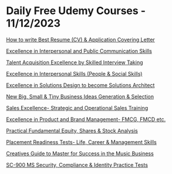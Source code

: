 # Daily Free Udemy Courses - 11/12/2023

[How to write Best Resume (CV) & Application Covering Letter](https://www.udemy.com/course/how-to-prepare-a-great-cv/?couponCode=93423AAFD198FA50EB33)
[Excellence in Interpersonal and Public Communication Skills](https://www.udemy.com/course/excellence-in-oral-communication/?couponCode=8E182385478329B6B49E)
[Talent Acquisition Excellence by Skilled Interview Taking](https://www.udemy.com/course/how-to-become-a-skilled-interviewer/?couponCode=911E4BDB2BBC041D81B2)
[Excellence in Interpersonal Skills (People & Social Skills)](https://www.udemy.com/course/excellence-in-interpersonal-skills/?couponCode=B72845F051F20032E9B2)
[Excellence in Solutions Design to become Solutions Architect](https://www.udemy.com/course/excellence-in-solutions-design/?couponCode=511703D58DE9B041D1F1)
[New Big, Small & Tiny Business Ideas Generation & Selection](https://www.udemy.com/course/learn-and-generate-select-right-business-ideas/?couponCode=4C20431BFEDBD0265C96)
[Sales Excellence- Strategic and Operational Sales Training](https://www.udemy.com/course/sales-excellence/?couponCode=3609D9B42A317C855DFB)
[Excellence in Product and Brand Management- FMCG, FMCD etc.](https://www.udemy.com/course/excellence-in-product-management/?couponCode=D83951F4F4A5CD4F0BD4)
[Practical Fundamental Equity, Shares & Stock Analysis](https://www.udemy.com/course/a-practical-approach-to-fundamental-equity-analysis/?couponCode=09CB1059EB767861C260)
[Placement Readiness Tests- Life, Career & Management Skills](https://www.udemy.com/course/career-management-life-management-skills-assessment-tests/?couponCode=96FD10C9021791C9CA78)
[Creatives Guide to Master for Success in the Music Business](https://www.udemy.com/course/creatives-guide-to-master-for-success-in-the-music-business/?couponCode=6676B881FA1FF361FDD9)
[SC-900 MS Security, Compliance & Identity Practice Tests](https://www.udemy.com/course/sc-900-ms-security-compliance-identity-fundamentals-practice-test/?couponCode=SC-900FREE)
